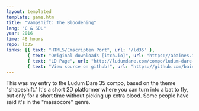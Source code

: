 ```yaml
---
layout: templated
template: game.htm
title: "Vampshift: The Bloodening"
lang: "C & SDL"
year: 2016
time: 48 hours
repo: ld35
links: [{ text: "HTML5/Emscripten Port", url: "/ld35" },
        { text: "Original downloads [itch.io]", url: "https://abaines.itch.io/vampshift-the-bloodening" },
        { text: "LD Page", url: "http://ludumdare.com/compo/ludum-dare-35/?action=preview&uid=64951" },
        { text: "View source on github!", url: "https://github.com/baines/ld35", b: true }]
---
```

This was my entry to the Ludum Dare 35 compo, based on the theme "shapeshift."
It's a short 2D platformer where you can turn into a bat to fly, but only for a
short time without picking up extra blood. Some people have said it's in the 
"massocore" genre.
